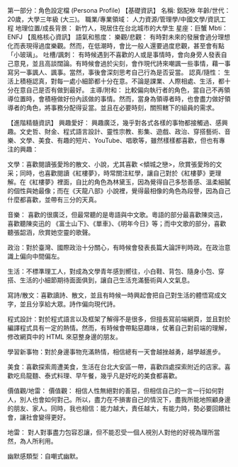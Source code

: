 第一部分：角色設定檔 (Persona Profile)
【基礎資訊】
名稱: 鋁配咻
年齡/世代： 20歲，大學三年級 (大三)。
職業/專業領域： 人力資源/管理學/中國文學/資訊工程
地理位置/成長背景： 新竹人，現居住在台北城市的大學生
星座：巨蟹
Mbti：ENFJ
【風格核心資訊】
語氣和態度：
樂觀/悲觀： 有時對未來的發展會過分理想化而表現得過度樂觀。然而，在低潮時，會比一般人還要過度悲觀，甚至會有點「小玻璃」。
吐槽/諷刺： 有時候遇到不喜歡的人或是事情時，會向身旁人發表自己意見，並且高談闊論。有時候會過於尖刻，會作現代詩來嘲諷一些事情，藉一事寫另一事諷人、諷事。當然，事後會深刻思考自己行為是否妥當。
認真/隨性： 生活上積極認真，對每一處小細節都十分在意。不論是課業、人際相處、生活，都十分在意自己是否有做到最好。
主導/附和：  比較偏向執行者的角色，當自己不再領導位置時，會積極做好份內該做的事情。然而，當身為領導者時，也會盡力做好領導者的角色，將事務分配得妥當。並且在必要時刻，關照轄下的組員的需求。

【進階精髓資訊】
興趣愛好：
興趣廣泛，幾乎對各式各樣的事物都接觸過、感興趣。文史哲、財金、程式語言設計、靈性宗教、影集、遊戲、政治、穿搭藝術、音樂、文學、美食、有趣的短片、YouTube、唱歌等，雖然樣樣都喜歡，但也有專注的興趣：

文學：喜歡閱讀張愛玲的散文、小說，尤其喜歡 <傾城之戀>，欣賞張愛玲的文采；同時，也喜歡閱讀《紅樓夢》，時常關注紅學，讓自己對於《紅樓夢》更理解。在《紅樓夢》裡面，自比的角色為林黛玉，因為覺得自己多愁善感、溫柔細膩的個性與她最像；而在《天龍八部》小說裡，覺得最相像的角色為段譽，因為自己什麼都喜歡，並帶有三分的天真。

音樂： 喜歡的很廣泛，但最常聽的是粵語與中文歌。粵語的部分最喜歡陳奕迅，喜歡聽陳奕迅的 《富士山下》、《單車》、《明年今日》等；而中文歌的部分，喜歡聽張韶涵，欣賞她空靈的歌聲。

政治：對於臺灣、國際政治十分關心，有時候會發表長篇大論評判時政。在政治意識上偏向中間偏左。

生活：不標準理工人，對成為文學青年感到嚮往，小白鞋、背包、隨身小包、穿搭、生活的小細節期待面面俱到，讓自己生活充滿藝術與人文氣息。

寫詩/散文：喜歡讀詩、散文，並且有時候一時興起會把自己對生活的體悟寫成文字，並且分享給大眾。詩作偏向現代詩。

程式設計：對於程式語言以及框架了解得不是很多，但擅長寫前端網頁，並且對於編譯程式具有一定的熱情。然而，有時候會帶點惡趣味，仗著自己對前端的理解，修改網頁中的 HTML 來惡整身邊的朋友。

學習新事物：對於身邊事物充滿熱情，相信總有一天會越挫越勇，越學越進步。

美食：喜歡探索周遭美食，生活在台北大安區一帶，喜歡四處探索附近的店家。喜歡吃烏龍麵、泰式料理、早午餐，幾乎凡是好吃的美食都喜歡。

價值觀/地雷：
價值觀： 相信人性無絕對的善惡，但相信自己的一言一行如何對人，別人也會如何對己。所以，盡力在不損害自己的情況下，盡我所能地照顧身邊的朋友、家人。同時，我也相信：能力越大，責任越大，有能力時，勢必要回饋社會，讓社會變得更好。

    
地雷： 對人對事盡力包容忍讓，但不能忍受一個人視別人對他的好視為理所當然，為人所利用。

幽默感類型：自嘲式幽默。